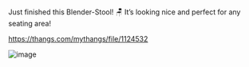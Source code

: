 Just finished this Blender-Stool! 🪑 It’s looking nice and perfect for any seating area!

https://thangs.com/mythangs/file/1124532

![image](https://github.com/user-attachments/assets/02aa679b-4307-4a96-86a6-74802674c8d9)

